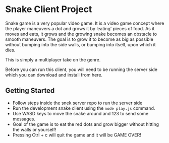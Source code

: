 # Snake Client Project

Snake game is a very popular video game. It is a video game concept where the player maneuvers a dot and grows it by ‘eating’ pieces of food. As it moves and eats, it grows and the growing snake becomes an obstacle to smooth maneuvers. The goal is to grow it to become as big as possible without bumping into the side walls, or bumping into itself, upon which it dies.

This is simply a multiplayer take on the genre.

Before you can run this client, you will need to be running the server side which you can download and install from here. 



## Getting Started

- Follow steps inside the snek server repo to run the server side
- Run the development snake client using the `node play.js` command.
- Use WASD keys to move the snake around and 123 to send some messages.
- Goal of the game is to eat the red dots and grow bigger without hitting the walls or yourself!
- Pressing Ctrl + c will quit the game and it will be GAME OVER!
